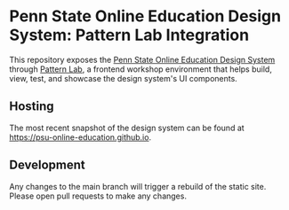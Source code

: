 # Penn State Online Education Design System: Pattern Lab Integration
This repository exposes the [Penn State Online Education Design System](https://github.com/psu-online-education/components) through [Pattern Lab](https://patternlab.io/), a frontend
workshop environment that helps build, view, test, and showcase the design
system's UI components.

## Hosting
The most recent snapshot of the design system can be found at https://psu-online-education.github.io.

## Development
Any changes to the main branch will trigger a rebuild of the static site.  Please open pull requests to make any changes.
